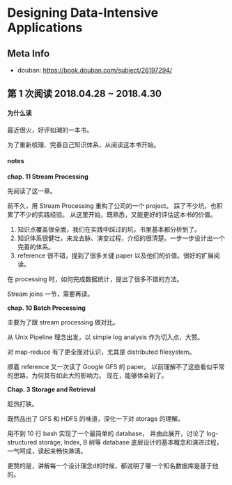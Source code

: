 # Designing Data-Intensive Applications

## Meta Info

- douban: https://book.douban.com/subject/26197294/

## 第 1 次阅读 2018.04.28 ~ 2018.4.30

#### 为什么读

最近很火，好评如潮的一本书。

为了重新梳理、完善自己知识体系，从阅读这本书开始。


#### notes

**chap. 11 Stream Processing**

先阅读了这一章。

前不久，用 Stream Processing 重构了公司的一个 project。
踩了不少坑，也积累了不少的实践经验。
从这里开始，既熟悉，又能更好的评估这本书的价值。

1. 知识点覆盖很全面，我们在实践中踩过的坑，书里基本都分析到了。
2. 知识体系很健壮，来龙去脉、演变过程，介绍的很清楚。一步一步设计出一个完善的体系。
3. reference 很不错，提到了很多关键 paper 以及他们的价值。很好的扩展阅读。

在 processing 时，如何完成数据统计，提出了很多不错的方法。

Stream joins 一节，需要再读。

**chap. 10 Batch Processing**

主要为了跟 stream processing 做对比。

从 Unix Pipeline 理念出发，以 simple log analysis 作为切入点，大赞。

对 map-reduce 有了更全面对认识，尤其是 distributed filesystem。

顺着 reference 又一次读了 Google GFS 的 paper。
以前理解不了这些看似平常的思路，为何具有如此大的影响力。
现在，能够体会到了。

**Chap. 3 Storage and Retrieval**

趁热打铁。

既然品出了 GFS 和 HDFS 的味道，深化一下对 storage 的理解。

用不到 10 行 bash 实现了一个最简单的 database，
并由此展开，讨论了 log-structured storage, Index, B 树等 database 底层设计的基本概念和演进过程，
一气呵成，读起来畅快淋漓。

更赞的是，讲解每一个设计理念d的时候，都说明了哪一个知名数据库是基于他的。
